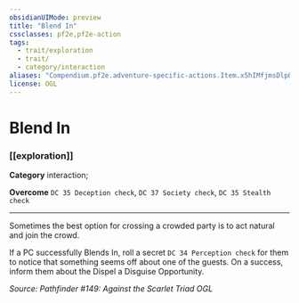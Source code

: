 ```yaml
---
obsidianUIMode: preview
title: "Blend In"
cssclasses: pf2e,pf2e-action
tags:
  - trait/exploration
  - trait/
  - category/interaction
aliases: "Compendium.pf2e.adventure-specific-actions.Item.x5hIMfjmsDlpQWyt"
license: OGL
---
```

# Blend In

### [[exploration]]

**Category** interaction; 




**Overcome** `DC 35 Deception check`, `DC 37 Society check`, `DC 35 Stealth check`

* * *

Sometimes the best option for crossing a crowded party is to act natural and join the crowd.

If a PC successfully Blends In, roll a secret `DC 34 Perception check` for them to notice that something seems off about one of the guests. On a success, inform them about the Dispel a Disguise Opportunity.

*Source: Pathfinder #149: Against the Scarlet Triad*
*OGL*